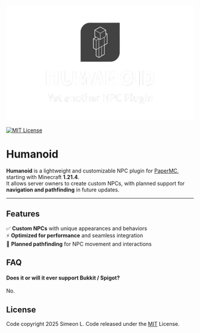 
![Logo](https://raw.githubusercontent.com/DerSimeon/Humanoid/refs/heads/main/.github/assets/logo-white.png)

[![MIT License](https://img.shields.io/github/license/DerSimeon/Humanoid
)](https://choosealicense.com/licenses/mit/)


# Humanoid

**Humanoid** is a lightweight and customizable NPC plugin for [PaperMC](https://papermc.io), starting with Minecraft **1.21.4**.  
It allows server owners to create custom NPCs, with planned support for **navigation and pathfinding** in future updates.

---
## Features
✅ **Custom NPCs** with unique appearances and behaviors  
⚡ **Optimized for performance** and seamless integration  
🚀 **Planned pathfinding** for NPC movement and interactions

## FAQ

#### Does it or will it ever support Bukkit / Spigot?

No.


## License

Code copyright 2025 Simeon L. Code released under the [MIT](https://choosealicense.com/licenses/mit/) License. 

